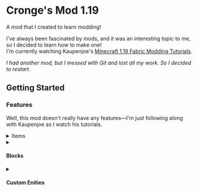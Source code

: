 <div>
  
<h1>Cronge's Mod 1.19</h1>
  
A mod that I created to learn modding!

</div>

I've always been fascinated by mods, and it was an interesting topic to me, so I decided to learn how to make one! <br/>
I'm currently watching Kaupenjoe's [Minecraft 1.19 Fabric Modding Tutorials](https://www.youtube.com/playlist?list=PLKGarocXCE1EeLZggaXPJaARxnAbUD8Y_).

*I had another mod, but I messed with Git and lost all my work. So I decided to restart.*

</div>

## Getting Started

### Features
Well, this mod doesn't really have any features—I'm just following along with Kaupenjoe as I watch his tutorials.

<details>
<summary> Items </summary>
  
*None at the moment*

</details>
<details>
<summary> 
  
#### Blocks 
  
</summary>
  
*None at the moment*
  
</details>
<details>
<summary> 
  
#### Custom Enities
  
</summary>
<details>
*None at the moment*
  


### Installation

*I do not plan on releasing the mod yet, but I might consider releasing it in the future.*

</div>

